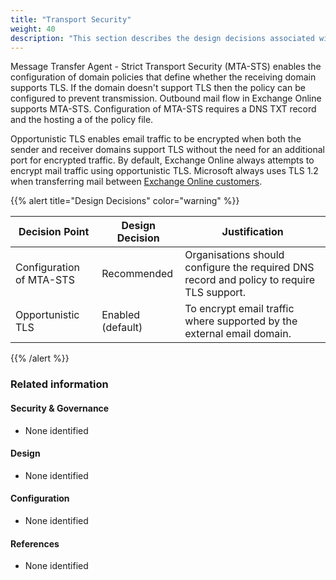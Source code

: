 ```yaml
---
title: "Transport Security"
weight: 40
description: "This section describes the design decisions associated with Exchange Online for system(s) built using ASD's Blueprint for Secure Cloud."
---
```


Message Transfer Agent - Strict Transport Security (MTA-STS) enables the configuration of domain policies that define whether the receiving domain supports TLS. If the domain doesn't support TLS then the policy can be configured to prevent transmission. Outbound mail flow in Exchange Online supports MTA-STS. Configuration of MTA-STS requires a DNS TXT record and the hosting a of the policy file.

Opportunistic TLS enables email traffic to be encrypted when both the sender and receiver domains support TLS without the need for an additional port for encrypted traffic. By default, Exchange Online always attempts to encrypt mail traffic using opportunistic TLS. Microsoft always uses TLS 1.2 when transferring mail between [Exchange Online customers](https://learn.microsoft.com/purview/exchange-online-uses-tls-to-secure-email-connections?view=o365-worldwide#how-exchange-online-uses-tls-between-exchange-online-customers).

{{% alert title="Design Decisions" color="warning" %}}

| Decision Point           | Design Decision   | Justification                                                                             |
|--------------------------|-------------------|-------------------------------------------------------------------------------------------|
| Configuration of MTA-STS | Recommended       | Organisations should configure the required DNS record and policy to require TLS support. |
| Opportunistic TLS        | Enabled (default) | To encrypt email traffic where supported by the external email domain.                    |

{{% /alert %}}

### Related information

#### Security & Governance

* None identified

#### Design

* None identified

#### Configuration

* None identified

#### References

* None identified